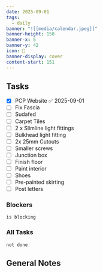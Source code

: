 ```yaml
---
date: 2025-09-01
tags:
  - daily
banner: "![[media/calendar.jpeg]]"
banner-height: 150
banner-x: 5
banner-y: 42
icon: 📆
banner-display: cover
content-start: 151
---
```


## Tasks

- [x] PCP Website ✅ 2025-09-01
- [ ] Fix Fascia
- [ ] Sudafed
- [ ] Carpet Tiles
- [ ] 2 x Slimline light fittings
- [ ] Bulkhead light fitting
- [ ] 2x 25mm Cutouts
- [ ] Smaller screws
- [ ] Junction box
- [ ] Finish floor
- [ ] Paint interior
- [ ] Shoes
- [ ] Pre-painted skirting
- [ ] Post letters
### Blockers
```tasks
is blocking
```

### All Tasks
```tasks
not done
```

## General Notes
